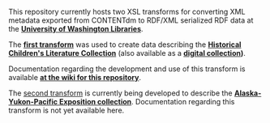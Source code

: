 This repository currently hosts two XSL transforms for converting XML metadata exported from CONTENTdm to RDF/XML serialized RDF data at the **[University of Washington Libraries](http://www.lib.washington.edu/)**.

The **[first transform](Cdm2RdfXml_01.xsl)** was used to create data describing the **[Historical Children's Literature Collection](http://guides.lib.uw.edu/c.php?g=341698&p=2299537)** (also available as a **[digital collection](http://content.lib.washington.edu/childrensweb/index.html))**.  

Documentation regarding the development and use of this transform is available **[at the wiki for this repository](https://github.com/briesenberg07/CONTENTdm-to-RDF-XML/wiki/Historical-Children's-Literature-Transform-Overview)**.

The [second transform](Cdm2RdfXml_02.xsl) is currently being developed to describe the **[Alaska-Yukon-Pacific Exposition collection](http://content.lib.washington.edu/aypweb/index.html)**. Documentation regarding this transform is not yet available here.
